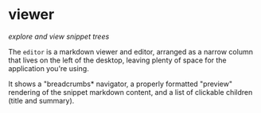# viewer
*explore and view snippet trees*

The `editor` is a markdown viewer and editor, arranged as a narrow column that lives on the left of the desktop, leaving plenty of space for the application you're using.

It shows a "breadcrumbs* navigator, a properly formatted "preview" rendering of the snippet markdown content, and a list of clickable children (title and summary).